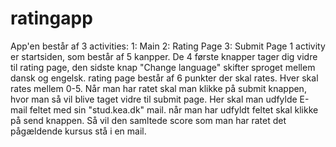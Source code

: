 # ratingapp

App'en består af 3 activities: 1: Main 2: Rating Page 3: Submit Page
1 activity er startsiden, som består af 5 kanpper. 
De 4 første knapper tager dig vidre til rating page, 
den sidste knap "Change language" skifter sproget mellem dansk og engelsk.
rating page består af 6 punkter der skal rates. Hver skal rates mellem 0-5.
Når man har ratet skal man klikke på submit knappen, hvor man så vil blive taget vidre til submit page.
Her skal man udfylde E-mail feltet med sin "stud.kea.dk" mail. 
når man har udfyldt feltet skal klikke på send knappen.
Så vil den samltede score som man har ratet det pågældende kursus stå i en mail.
